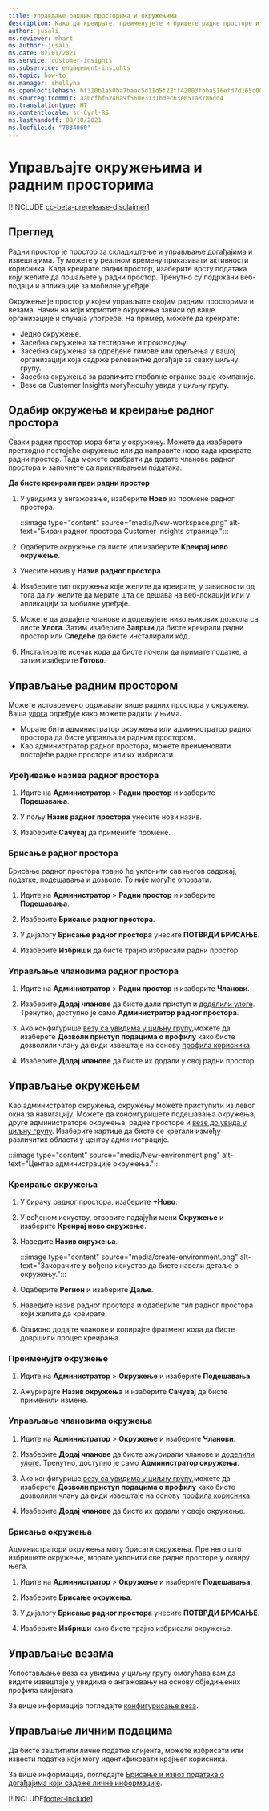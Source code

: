```yaml
---
title: Управљање радним просторима и окружењима
description: Како да креирате, преименујете и бришете радне просторе и окружења.
author: jusali
ms.reviewer: mhart
ms.author: jusali
ms.date: 07/01/2021
ms.service: customer-insights
ms.subservice: engagement-insights
ms.topic: how-to
ms.manager: shellyha
ms.openlocfilehash: bf310b1a50ba7baac5d11d5f22ff42003fbba516efd7d165c00b59adc958da2e
ms.sourcegitcommit: aa0cfbf6240a9f560e3131bdec63e051a8786dd4
ms.translationtype: HT
ms.contentlocale: sr-Cyrl-RS
ms.lasthandoff: 08/10/2021
ms.locfileid: "7034060"
---
```

# <a name="manage-environments-and-workspaces"></a>Управљајте окружењима и радним просторима

[!INCLUDE [cc-beta-prerelease-disclaimer](includes/cc-beta-prerelease-disclaimer.md)]

## <a name="overview"></a>Преглед

Радни простор је простор за складиштење и управљање догађајима и извештајима. Ту можете у реалном времену приказивати активности корисника. Када креирате радни простор, изаберите врсту података коју желите да пошаљете у радни простор. Тренутно су подржани веб-подаци и апликације за мобилне уређаје.

Окружење је простор у којем управљате својим радним просторима и везама. Начин на који користите окружења зависи од ваше организације и случаја употребе. На пример, можете да креирате:

-   Једно окружење.
-   Засебна окружења за тестирање и производњу.
-   Засебна окружења за одређене тимове или одељења у вашој организацији која садрже релевантне догађаје за сваку циљну групу.
-   Засебна окружења за различите глобалне огранке ваше компаније.
-   Везе са Customer Insights могућношћу увида у циљну групу.

## <a name="choose-an-environment-and-create-a-workspace"></a>Одабир окружења и креирање радног простора 

Сваки радни простор мора бити у окружењу. Можете да изаберете претходно постојеће окружење или да направите ново када креирате радни простор. Тада можете одабрати да додате чланове радног простора и започнете са прикупљањем података.

**Да бисте креирали први радни простор**

1. У увидима у ангажовање, изаберите **Ново** из промене радног простора. 

   :::image type="content" source="media/New-workspace.png" alt-text="Бирач радног простора Customer Insights странице.":::

1. Одаберите окружење са листе или изаберите **Креирај ново окружење**.

1. Унесите назив у **Назив радног простора**. 

1. Изаберите тип окружења које желите да креирате, у зависности од тога да ли желите да мерите шта се дешава на веб-локацији или у апликацији за мобилне уређаје. 

1. Можете да додајете чланове и додељујете ниво њихових дозвола са листе **Улога**. Затим изаберите **Заврши** да бисте креирали радни простор или **Следеће** да бисте инсталирали кôд. 

1. Инсталирајте исечак кода да бисте почели да примате податке, а затим изаберите **Готово**. 

## <a name="manage-a-workspace"></a>Управљање радним простором

Можете истовремено одржавати више радних простора у окружењу. Ваша [улога](user-roles.md) одређује како можете радити у њима. 

 - Морате бити администратор окружења или администратор радног простора да бисте управљали радним простором.
 - Као администратор радног простора, можете преименовати постојеће радне просторе или их избрисати. 

### <a name="edit-a-workspace-name"></a>Уређивање назива радног простора

1. Идите на **Администратор** > **Радни простор** и изаберите **Подешавања**.

1. У пољу **Назив радног простора** унесите нови назив.

1. Изаберите **Сачувај** да примените промене.

### <a name="delete-a-workspace"></a>Брисање радног простора

Брисање радног простора трајно ће уклонити сав његов садржај, податке, подешавања и дозволе. То није могуће опозвати.

1. Идите на **Администратор** > **Радни простор** и изаберите **Подешавања**.

1. Изаберите **Брисање радног простора**. 

1. У дијалогу **Брисање радног простора** унесите **ПОТВРДИ БРИСАЊЕ**. 

1. Изаберите **Избриши** да бисте трајно избрисали радни простор.

### <a name="manage-workspace-members"></a>Управљање члановима радног простора

1. Идите на **Администратор** > **Радни простор** и изаберите **Чланови**.

1. Изаберите **Додај чланове** да бисте дали приступ и [доделили улоге](user-roles.md). Тренутно, доступно је само **Администратор радног простора**.

1. Ако конфигурише [везу са увидима у циљну групу](configure-connections.md),можете да изаберете **Дозволи приступ подацима о профилу** како бисте дозволили члану да види извештаје на основу [профила корисника](profile-reports.md).

1. Изаберите **Додај чланове** да бисте их додали у свој радни простор.

## <a name="manage-an-environment"></a>Управљање окружењем

Као администратор окружења, окружењу можете приступити из левог окна за навигацију. Можете да конфигуришете подешавања окружења, друге администраторе окружења, радне просторе и [везе до увида у циљну групу](configure-connections.md). Изаберите картице да бисте се кретали између различитих области у центру администрације.

:::image type="content" source="media/New-environment.png" alt-text="Центар администрације окружења.":::

### <a name="create-an-environment"></a>Креирање окружења

1. У бирачу радног простора, изаберите **+Ново**.

1. У вођеном искуству, отворите падајући мени **Окружење** и изаберите **Креирај ново окружење**. 

1. Наведите **Назив окружења**.

   :::image type="content" source="media/create-environment.png" alt-text="Закорачите у вођено искуство да бисте навели детаље о окружењу.":::

1. Одаберите **Регион** и изаберите **Даље**. 

1. Наведите назив радног простора и одаберите тип радног простора који желите да креирате. 

1.  Опционо додајте чланове и копирајте фрагмент кода да бисте довршили процес креирања.

### <a name="rename-an-environment"></a>Преименујте окружење

1. Идите на **Администратор** > **Окружење** и изаберите **Подешавања**.

1. Ажурирајте **Назив окружења** и изаберите **Сачувај** да бисте применили измене.

### <a name="manage-environment-members"></a>Управљање члановима окружења

1. Идите на **Администратор** > **Окружење** и изаберите **Чланови**.

1. Изаберите **Додај чланове** да бисте ажурирали чланове и [доделили улоге](user-roles.md). Тренутно, доступно је само **Администратор окружења**.

1. Ако конфигурише [везу са увидима у циљну групу](configure-connections.md),можете да изаберете **Дозволи приступ подацима о профилу** како бисте дозволили члану да види извештаје на основу [профила корисника](profile-reports.md).

1. Изаберите **Додај чланове** да бисте их додали у своје окружење.

### <a name="delete-an-environment"></a>Брисање окружења

Администратори окружења могу брисати окружења. Пре него што избришете окружење, морате уклонити све радне просторе у оквиру њега.

1. Идите на **Администратор** > **Окружење** и изаберите **Подешавања**.

1. Изаберите **Брисање окружења**. 

1. У дијалогу **Брисање радног простора** унесите **ПОТВРДИ БРИСАЊЕ**. 

1. Изаберите **Избриши** како бисте трајно избрисали окружење.

## <a name="manage-connections"></a>Управљање везама

Успостављање веза са увидима у циљну групу омогућава вам да видите извештаје у увидима о ангажовању на основу обједињених профила клијената. 

За више информација погледајте [конфигурисање веза](configure-connections.md).

## <a name="manage-personal-data"></a>Управљање личним подацима

Да бисте заштитили личне податке клијента, можете избрисати или извести податке који могу идентификовати крајњег корисника.

За више информација, погледајте [Брисање и извоз података о догађајима који садрже личне информације](delete-export-personal-data.md).


[!INCLUDE[footer-include](../includes/footer-banner.md)]
